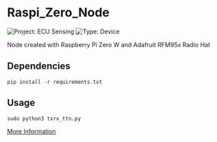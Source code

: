 # Raspi_Zero_Node

![Project: ECU Sensing](https://img.shields.io/badge/Project-ECU%20Sensing-blueviolet)
![Type: Device ](https://img.shields.io/badge/Type-Device-important)

Node created with Raspberry Pi Zero W and Adafruit RFM95x Radio Hat

## Dependencies
    pip install -r requirements.txt
    
## Usage
    sudo python3 txrx_ttn.py
    
[More Information](https://pypi.org/project/LoRaPy/)
    
